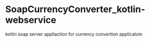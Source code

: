 # SoapCurrencyConverter_kotlin-webservice
kotlin soap server appliaction for currency convertion applicatoin
